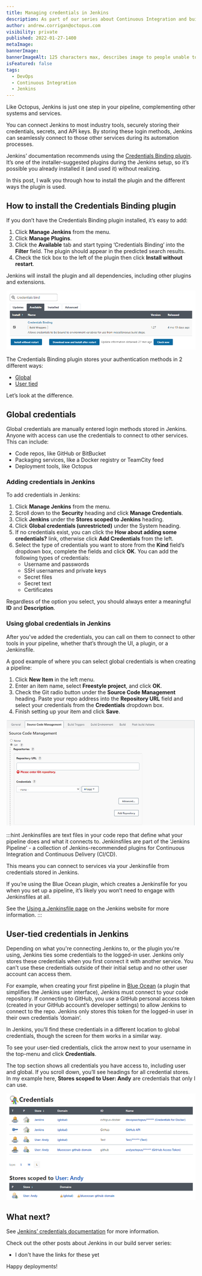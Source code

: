 ```yaml
---
title: Managing credentials in Jenkins
description: As part of our series about Continuous Integration and build servers, we take a look at the best way to manage credentials in Jenkins with the Credentials Binding plugin.
author: andrew.corrigan@octopus.com
visibility: private
published: 2022-01-27-1400
metaImage: 
bannerImage: 
bannerImageAlt: 125 characters max, describes image to people unable to see it.
isFeatured: false
tags:
  - DevOps
  - Continuous Integration
  - Jenkins
---
```


Like Octopus, Jenkins is just one step in your pipeline, complementing other systems and services.

You can connect Jenkins to most industry tools, securely storing their credentials, secrets, and API keys. By storing these login methods, Jenkins can seamlessly connect to those other services during its automation processes.

Jenkins’ documentation recommends using the [Credentials Binding plugin](https://plugins.jenkins.io/credentials-binding/). It’s one of the installer-suggested plugins during the Jenkins setup, so it’s possible you already installed it (and used it) without realizing.

In this post, I walk you through how to install the plugin and the different ways the plugin is used.

## How to install the Credentials Binding plugin

If you don’t have the Credentials Binding plugin installed, it’s easy to add:

1. Click **Manage Jenkins** from the menu.
1. Click **Manage Plugins**.
1. Click the **Available** tab and start typing ‘Credentials Binding’ into the **Filter** field. The plugin should appear in the predicted search results.
1. Check the tick box to the left of the plugin then click **Install without restart**.

Jenkins will install the plugin and all dependencies, including other plugins and extensions.

![The Manage Plugin screen with the 'Credentials Binding plugin' found in the store and ready to install](install-credentials-binding-plugin.png)

The Credentials Binding plugin stores your authentication methods in 2 different ways: 

- [Global](#global-credentials)
- [User tied](#user-tied-Credentials)

Let’s look at the difference.

## Global credentials

Global credentials are manually entered login methods stored in Jenkins. Anyone with access can use the credentials to connect to other services. This can include:

-	Code repos, like GitHub or BitBucket
-	Packaging services, like a Docker registry or TeamCity feed
-	Deployment tools, like Octopus

### Adding credentials in Jenkins

To add credentials in Jenkins:

1. Click **Manage Jenkins** from the menu.
1. Scroll down to the **Security** heading and click **Manage Credentials**.
1. Click **Jenkins** under the **Stores scoped to Jenkins** heading.
1. Click **Global credentials (unrestricted)** under the System heading.
1. If no credentials exist, you can click the **How about adding some credentials?** link, otherwise click **Add Credentials** from the left.
1. Select the type of credentials you want to store from the **Kind** field’s dropdown box, complete the fields and click **OK**. You can add the following types of credentials:
   - Username and passwords
   - SSH usernames and private keys
   - Secret files
   - Secret text
   - Certificates

Regardless of the option you select, you should always enter a meaningful **ID** and **Description**.

### Using global credentials in Jenkins

After you've added the credentials, you can call on them to connect to other tools in your pipeline, whether that’s through the UI, a plugin, or a Jenkinsfile.

A good example of where you can select global credentials is when creating a pipeline:

1. Click **New Item** in the left menu.
1. Enter an item name, select **Freestyle project**, and click **OK**.
1. Check the Git radio button under the **Source Code Management** heading. Paste your repo address into the **Repository URL** field and select your credentials from the **Credentials** dropdown box.
1. Finish setting up your item and click **Save**.

![The Jenkins freestyle project setup screen showing an example of where you can select global credentials](freestyle-project-setup.png)

:::hint
Jenkinsfiles are text files in your code repo that define what your pipeline does and what it connects to. Jenkinsfiles are part of the ‘Jenkins Pipeline’ - a collection of Jenkins-recommended plugins for Continuous Integration and Continuous Delivery (CI/CD).

This means you can connect to services via your Jenkinsfile from credentials stored in Jenkins.

If you’re using the Blue Ocean plugin, which creates a Jenkinsfile for you when you set up a pipeline, it’s likely you won’t need to engage with Jenkinsfiles at all.

See the [Using a Jenkinsfile page](https://www.jenkins.io/doc/book/pipeline/jenkinsfile/) on the Jenkins website for more information.
:::

## User-tied credentials in Jenkins

Depending on what you're connecting Jenkins to, or the plugin you're using, Jenkins ties some credentials to the logged-in user. Jenkins only stores these credentials when you first connect it with another service. You can't use these credentials outside of their initial setup and no other user account can access them.

For example, when creating your first pipeline in [Blue Ocean](https://plugins.jenkins.io/blueocean/) (a plugin that simplifies the Jenkins user interface), Jenkins must connect to your code repository. If connecting to GitHub, you use a GitHub personal access token (created in your GitHub account’s developer settings) to allow Jenkins to connect to the repo. Jenkins only stores this token for the logged-in user in their own credentials ‘domain’.

In Jenkins, you’ll find these credentials in a different location to global credentials, though the screen for them works in a similar way. 

To see your user-tied credentials, click the arrow next to your username in the top-menu and click **Credentials**.

The top section shows all credentials you have access to, including user and global. If you scroll down, you’ll see headings for all credential stores. In my example here, **Stores scoped to User: Andy** are credentials that only I can use.

![An example of user-tied credentials in Jenkins](user-tied-credentials.png)

## What next?

See [Jenkins’ credentials documentation](https://www.jenkins.io/doc/book/using/using-credentials/) for more information.

Check out the other posts about Jenkins in our build server series:

- I don't have the links for these yet

Happy deployments!
